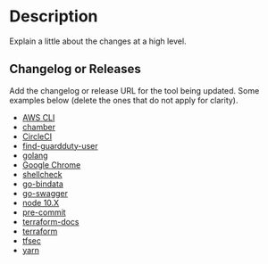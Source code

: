 # Description

Explain a little about the changes at a high level.

## Changelog or Releases

Add the changelog or release URL for the tool being updated. Some examples below (delete the ones that do not apply
for clarity).

- [AWS CLI](https://github.com/aws/aws-cli/blob/v2/CHANGELOG.rst)
- [chamber](https://github.com/segmentio/chamber/releases)
- [CircleCI](https://github.com/CircleCI-Public/circleci-cli/releases)
- [find-guardduty-user](https://github.com/trussworks/find-guardduty-user/releases)
- [golang](https://golang.org/doc/devel/release.html)
- [Google Chrome](https://chromereleases.googleblog.com/)
- [shellcheck](https://github.com/koalaman/shellcheck/releases)
- [go-bindata](https://github.com/kevinburke/go-bindata/releases)
- [go-swagger](https://github.com/go-swagger/go-swagger/releases)
- [node 10.X](https://nodejs.org/en/about/releases/)
- [pre-commit](https://github.com/pre-commit/pre-commit/releases)
- [terraform-docs](https://github.com/segmentio/terraform-docs/releases)
- [terraform](https://github.com/hashicorp/terraform/releases)
- [tfsec](https://github.com/liamg/tfsec/releases)
- [yarn](https://github.com/yarnpkg/yarn/releases)
